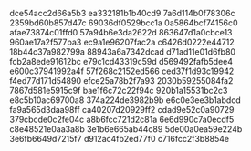 dce54acc2d66a5b3
ea332181b1b40cd9
7a6d114b0f78306c
2359bd60b857d47c
69036df0529bcc1a
0a5864bcf74156c0
afae73874c01ffd0
57a94b6e3da2622d
863647d1a0cbce13
960ae17a2f577ba3
ec9a1e96207fac2a
c6426d0222e44712
18b44c37a982799a
88943a6a7342dcad
d71ad11e01d6fb80
fcb2a8ede91612bc
e79c1cd43319c59d
d569492fafb5dee4
e600c37941992a4f
57f268c2152ed566
ced37f1d93c19942
f4ed77d171d54890
efce25a78b2f7a93
2030b59255084fa2
7867d581e5915c9f
bae1f6c72c22f94c
920b1a15531bc2c3
e8c5b10ac69700a8
374a224de3982b9b
e6c0e3ee3b1abdcd
fa9a565d3daa98ff
ca40207d20929ff2
cdad9e52c0a90729
379cbcde0c2fe04c
a8b6fcc721d2c81a
6e6d990c7a0ecdf5
c8e48521e0aa3a8b
3e1b6e665ab44c89
5de00a0ea59e224b
3e6fb6649d7215f7
d912ac4fb2ed77f0
c716fcc2f3b8854e
